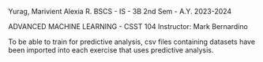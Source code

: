 Yurag, Marivient Alexia R.
BSCS - IS - 3B
2nd Sem - A.Y. 2023-2024

ADVANCED MACHINE LEARNING - CSST 104
Instructor: Mark Bernardino


To be able to train for predictive analysis, csv files containing datasets have been imported into each exercise that uses predictive analysis. 
